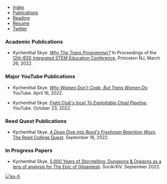 - [Index](/)
- [Publications](/publications)
- [Reading](/reading)
- [Resume](/resume.pdf)
- [Twitter](https://www.twitter.com/skymochi64)

### Academic Publications

- Kychenthal Skye. _[Why The Trans Programmer?](https://arxiv.org/ftp/arxiv/papers/2205/2205.01553.pdf)_ In Proceedings of the [12th IEEE Integrated STEM Education Conference](https://ewh.ieee.org/conf/stem/), Princeton NJ, March 26, 2022.

### Major YouTube Publications

- Kychenthal Skye. _[Why Women Don't Code, But Trans Women Do](https://youtu.be/k3lAdCd6f84)_. YouTube. April 16, 2022.

- Kychenthal Skye. _[Fight Club's Incel To Exploitable Chad Pipeline](https://docs.google.com/document/d/e/2PACX-1vQwOjuqOwRl0imN_1oWUjxrMBLOvWjfdz_zpDBxhsyawqbbzjPjWHIJncOSXJ5ymq9z89mX2myDlhIL/pub)_. YouTube. October 23, 2022.

<!-- ### Selected Reed College Papers -->

### Reed Quest Publications

- Kychenthal Skye. _[A Deep Dive into Reed's Freshman Retention Woes](/Quest/9-16-2022.pdf)_. [The Reed College Quest](https://reedquest.org/). September 16, 2022.

### In Progress Papers

- Kychenthal Skye. [5,000 Years of Storytelling: Dungeons & Dragons as a lens of analysis for The Epic of Gilgamesh](https://osf.io/preprints/socarxiv/dxmhj/). SocArXiV. September 2022.

[![ko-fi](https://ko-fi.com/img/githubbutton_sm.svg)](https://ko-fi.com/D1D5FBU2H)